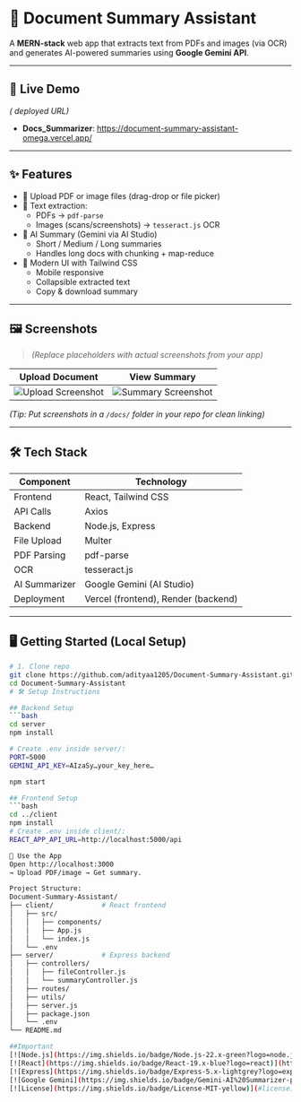 # 📄 Document Summary Assistant  

A **MERN-stack** web app that extracts text from PDFs and images (via OCR) and generates AI-powered summaries using **Google Gemini API**.  

---

## 🚀 Live Demo
*( deployed  URL)*  
- **Docs_Summarizer**: https://document-summary-assistant-omega.vercel.app/

---

## ✨ Features

- 📂 Upload PDF or image files (drag-drop or file picker)  
- 📝 Text extraction:
  - PDFs → `pdf-parse`  
  - Images (scans/screenshots) → `tesseract.js` OCR  
- 🤖 AI Summary (Gemini via AI Studio)  
  - Short / Medium / Long summaries  
  - Handles long docs with chunking + map-reduce  
- 🎨 Modern UI with Tailwind CSS  
  - Mobile responsive  
  - Collapsible extracted text  
  - Copy & download summary  

---

## 🖼 Screenshots

> *(Replace placeholders with actual screenshots from your app)*

| Upload Document | View Summary |
|-----------------|--------------|
| ![Upload Screenshot](docs/upload.png) | ![Summary Screenshot](docs/summary.png) |

*(Tip: Put screenshots in a `/docs/` folder in your repo for clean linking)*  

---

## 🛠 Tech Stack

| Component     | Technology                  |
|---------------|-----------------------------|
| Frontend      | React, Tailwind CSS         |
| API Calls     | Axios                       |
| Backend       | Node.js, Express            |
| File Upload   | Multer                      |
| PDF Parsing   | pdf-parse                   |
| OCR           | tesseract.js                |
| AI Summarizer | Google Gemini (AI Studio)   |
| Deployment    | Vercel (frontend), Render (backend) |

---

## 🖥 Getting Started (Local Setup)

```bash
# 1. Clone repo
git clone https://github.com/adityaa1205/Document-Summary-Assistant.git
cd Document-Summary-Assistant
# 🛠 Setup Instructions

## Backend Setup
```bash
cd server
npm install

# Create .env inside server/:
PORT=5000
GEMINI_API_KEY=AIzaSy…your_key_here…

npm start

## Frontend Setup
```bash
cd ../client
npm install
# Create .env inside client/:
REACT_APP_API_URL=http://localhost:5000/api

🚀 Use the App
Open http://localhost:3000
→ Upload PDF/image → Get summary.

Project Structure:
Document-Summary-Assistant/
├── client/            # React frontend
│   ├── src/
│   │   ├── components/
│   │   ├── App.js
│   │   └── index.js
│   └── .env
├── server/            # Express backend
│   ├── controllers/
│   │   ├── fileController.js
│   │   └── summaryController.js
│   ├── routes/
│   ├── utils/
│   ├── server.js
│   ├── package.json
│   └── .env
└── README.md

##Important
[![Node.js](https://img.shields.io/badge/Node.js-22.x-green?logo=node.js)](https://nodejs.org/)  
[![React](https://img.shields.io/badge/React-19.x-blue?logo=react)](https://react.dev/)  
[![Express](https://img.shields.io/badge/Express-5.x-lightgrey?logo=express)](https://expressjs.com/)  
[![Google Gemini](https://img.shields.io/badge/Gemini-AI%20Summarizer-purple?logo=google)](https://ai.google.dev/)  
[![License](https://img.shields.io/badge/License-MIT-yellow)](#license)  



